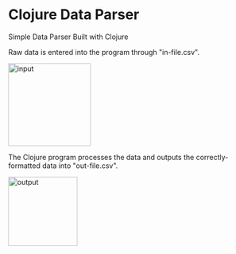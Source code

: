 # Clojure Data Parser
Simple Data Parser Built with Clojure

Raw data is entered into the program through "in-file.csv".

<img width="166" alt="input" src="https://user-images.githubusercontent.com/42419234/129464321-dd0f727b-5305-42e0-a4f3-6dddf56bb387.PNG">

The Clojure program processes the data and outputs the correctly-formatted data into "out-file.csv".

<img width="139" alt="output" src="https://user-images.githubusercontent.com/42419234/129464322-42cfb2f3-6d99-46dc-8076-5a8e2f9dc2e2.PNG">
